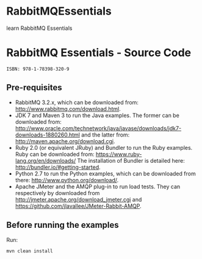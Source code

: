 # RabbitMQEssentials
learn RabbitMQ Essentials

# RabbitMQ Essentials - Source Code

`ISBN: 978-1-78398-320-9`

## Pre-requisites

- RabbitMQ 3.2.x, which can be downloaded from: http://www.rabbitmq.com/download.html.
- JDK 7 and Maven 3 to run the Java examples. The former can be downloaded from: http://www.oracle.com/technetwork/java/javase/downloads/jdk7-downloads-1880260.html and the latter from: http://maven.apache.org/download.cgi.
- Ruby 2.0 (or equivalent JRuby) and Bundler to run the Ruby examples. Ruby can be downloaded from: https://www.ruby-lang.org/en/downloads/ The installation of Bundler is detailed here: http://bundler.io/#getting-started.
- Python 2.7 to run the Python examples, which can be downloaded from there: http://www.python.org/download/.
- Apache JMeter and the AMQP plug-in to run load tests. They can respectively by downloaded from http://jmeter.apache.org/download_jmeter.cgi and https://github.com/jlavallee/JMeter-Rabbit-AMQP.

## Before running the examples

Run:

    mvn clean install


